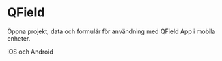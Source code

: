 # QField

Öppna projekt, data och formulär för användning med QField App i mobila enheter. 

iOS och Android
